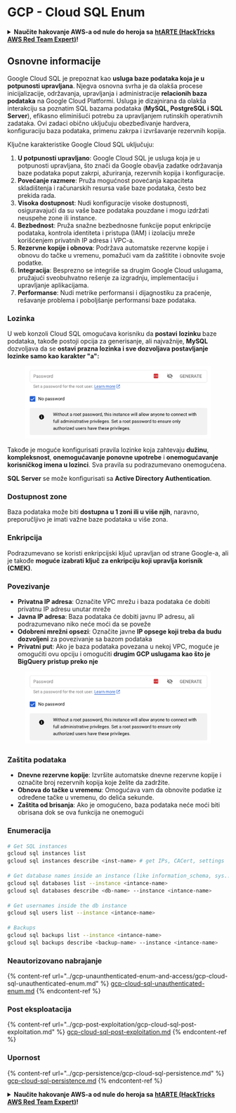 # GCP - Cloud SQL Enum

<details>

<summary><strong>Naučite hakovanje AWS-a od nule do heroja sa</strong> <a href="https://training.hacktricks.xyz/courses/arte"><strong>htARTE (HackTricks AWS Red Team Expert)</strong></a><strong>!</strong></summary>

Drugi načini podrške HackTricks-u:

* Ako želite da vidite svoju **kompaniju reklamiranu na HackTricks-u** ili **preuzmete HackTricks u PDF formatu** proverite [**PLANOVE ZA PRETPLATU**](https://github.com/sponsors/carlospolop)!
* Nabavite [**zvanični PEASS & HackTricks swag**](https://peass.creator-spring.com)
* Otkrijte [**Porodicu PEASS**](https://opensea.io/collection/the-peass-family), našu kolekciju ekskluzivnih [**NFT-ova**](https://opensea.io/collection/the-peass-family)
* **Pridružite se** 💬 [**Discord grupi**](https://discord.gg/hRep4RUj7f) ili [**telegram grupi**](https://t.me/peass) ili **pratite** me na **Twitteru** 🐦 [**@carlospolopm**](https://twitter.com/carlospolopm)**.**
* **Podelite svoje hakovanje trikove slanjem PR-ova na** [**HackTricks**](https://github.com/carlospolop/hacktricks) i [**HackTricks Cloud**](https://github.com/carlospolop/hacktricks-cloud)
*
*
* github repozitorijume.

</details>

## Osnovne informacije

Google Cloud SQL je prepoznat kao **usluga baze podataka koja je u potpunosti upravljana**. Njegva osnovna svrha je da olakša procese inicijalizacije, održavanja, upravljanja i administracije **relacionih baza podataka** na Google Cloud Platformi. Usluga je dizajnirana da olakša interakciju sa poznatim SQL bazama podataka (**MySQL, PostgreSQL i SQL Server**), efikasno eliminišući potrebu za upravljanjem rutinskih operativnih zadataka. Ovi zadaci obično uključuju obezbeđivanje hardvera, konfiguraciju baza podataka, primenu zakrpa i izvršavanje rezervnih kopija.

Ključne karakteristike Google Cloud SQL uključuju:

1. **U potpunosti upravljano**: Google Cloud SQL je usluga koja je u potpunosti upravljana, što znači da Google obavlja zadatke održavanja baze podataka poput zakrpi, ažuriranja, rezervnih kopija i konfiguracije.
2. **Povećanje razmere**: Pruža mogućnost povećanja kapaciteta skladištenja i računarskih resursa vaše baze podataka, često bez prekida rada.
3. **Visoka dostupnost**: Nudi konfiguracije visoke dostupnosti, osiguravajući da su vaše baze podataka pouzdane i mogu izdržati neuspehe zone ili instance.
4. **Bezbednost**: Pruža snažne bezbednosne funkcije poput enkripcije podataka, kontrola identiteta i pristupa (IAM) i izolaciju mreže korišćenjem privatnih IP adresa i VPC-a.
5. **Rezervne kopije i obnova**: Podržava automatske rezervne kopije i obnovu do tačke u vremenu, pomažući vam da zaštitite i obnovite svoje podatke.
6. **Integracija**: Besprezno se integriše sa drugim Google Cloud uslugama, pružajući sveobuhvatno rešenje za izgradnju, implementaciju i upravljanje aplikacijama.
7. **Performanse**: Nudi metrike performansi i dijagnostiku za praćenje, rešavanje problema i poboljšanje performansi baze podataka.

### Lozinka

U web konzoli Cloud SQL omogućava korisniku da **postavi** **lozinku** baze podataka, takođe postoji opcija za generisanje, ali najvažnije, **MySQL** dozvoljava da se **ostavi prazna lozinka i sve dozvoljava postavljanje lozinke samo kao karakter "a":**

<figure><img src="../../../.gitbook/assets/image (1) (1) (1) (1) (1) (1) (1) (1) (1).png" alt=""><figcaption></figcaption></figure>

Takođe je moguće konfigurisati pravila lozinke koja zahtevaju **dužinu**, **kompleksnost**, **onemogućavanje ponovne upotrebe** i **onemogućavanje korisničkog imena u lozinci**. Sva pravila su podrazumevano onemogućena.

**SQL Server** se može konfigurisati sa **Active Directory Authentication**.

### Dostupnost zone

Baza podataka može biti **dostupna u 1 zoni ili u više njih**, naravno, preporučljivo je imati važne baze podataka u više zona.

### Enkripcija

Podrazumevano se koristi enkripcijski ključ upravljan od strane Google-a, ali je takođe **moguće izabrati ključ za enkripciju koji upravlja korisnik (CMEK)**.

### Povezivanje

* **Privatna IP adresa**: Označite VPC mrežu i baza podataka će dobiti privatnu IP adresu unutar mreže
* **Javna IP adresa**: Baza podataka će dobiti javnu IP adresu, ali podrazumevano niko neće moći da se poveže
* **Odobreni mrežni opsezi**: Označite javne **IP opsege koji treba da budu dozvoljeni** za povezivanje sa bazom podataka
* **Privatni put**: Ako je baza podataka povezana u nekoj VPC, moguće je omogućiti ovu opciju i omogućiti **drugim GCP uslugama kao što je BigQuery pristup preko nje**

<figure><img src="../../../.gitbook/assets/image (1) (1) (1) (1) (1) (1) (1) (1) (1).png" alt=""><figcaption></figcaption></figure>

### Zaštita podataka

* **Dnevne rezervne kopije**: Izvršite automatske dnevne rezervne kopije i označite broj rezervnih kopija koje želite da zadržite.
* **Obnova do tačke u vremenu**: Omogućava vam da obnovite podatke iz određene tačke u vremenu, do delića sekunde.
* **Zaštita od brisanja**: Ako je omogućeno, baza podataka neće moći biti obrisana dok se ova funkcija ne onemogući

### Enumeracija
```bash
# Get SQL instances
gcloud sql instances list
gcloud sql instances describe <inst-name> # get IPs, CACert, settings

# Get database names inside an instance (like information_schema, sys...)
gcloud sql databases list --instance <intance-name>
gcloud sql databases describe <db-name> --instance <intance-name>

# Get usernames inside the db instance
gcloud sql users list --instance <intance-name>

# Backups
gcloud sql backups list --instance <intance-name>
gcloud sql backups describe <backup-name> --instance <intance-name>
```
### Neautorizovano nabrajanje

{% content-ref url="../gcp-unaunthenticated-enum-and-access/gcp-cloud-sql-unauthenticated-enum.md" %}
[gcp-cloud-sql-unauthenticated-enum.md](../gcp-unaunthenticated-enum-and-access/gcp-cloud-sql-unauthenticated-enum.md)
{% endcontent-ref %}

### Post eksploatacija

{% content-ref url="../gcp-post-exploitation/gcp-cloud-sql-post-exploitation.md" %}
[gcp-cloud-sql-post-exploitation.md](../gcp-post-exploitation/gcp-cloud-sql-post-exploitation.md)
{% endcontent-ref %}

### Upornost

{% content-ref url="../gcp-persistence/gcp-cloud-sql-persistence.md" %}
[gcp-cloud-sql-persistence.md](../gcp-persistence/gcp-cloud-sql-persistence.md)
{% endcontent-ref %}

<details>

<summary><strong>Naučite hakovanje AWS-a od nule do heroja sa</strong> <a href="https://training.hacktricks.xyz/courses/arte"><strong>htARTE (HackTricks AWS Red Team Expert)</strong></a><strong>!</strong></summary>

Drugi načini podrške HackTricks-u:

* Ako želite da vidite svoju **kompaniju reklamiranu na HackTricks-u** ili da **preuzmete HackTricks u PDF formatu** proverite [**PLANOVE ZA PRIJAVU**](https://github.com/sponsors/carlospolop)!
* Nabavite [**zvanični PEASS & HackTricks swag**](https://peass.creator-spring.com)
* Otkrijte [**The PEASS Family**](https://opensea.io/collection/the-peass-family), našu kolekciju ekskluzivnih [**NFT-ova**](https://opensea.io/collection/the-peass-family)
* **Pridružite se** 💬 [**Discord grupi**](https://discord.gg/hRep4RUj7f) ili [**telegram grupi**](https://t.me/peass) ili me **pratite** na **Twitteru** 🐦 [**@carlospolopm**](https://twitter.com/carlospolopm)**.**
* **Podelite svoje hakovanje trikove slanjem PR-ova na** [**HackTricks**](https://github.com/carlospolop/hacktricks) i [**HackTricks Cloud**](https://github.com/carlospolop/hacktricks-cloud) github repozitorijume.

</details>
